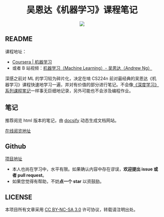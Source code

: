 <h1 align="center">吴恩达《机器学习》课程笔记</h1>

<p align="center"><a href="http://kyonhuang.top"><img src="https://img.shields.io/badge/%E4%BD%9C%E8%80%85-KyonHuang-7AD6FD.svg"></a></p>

## README

课程地址：

* [Coursera | 机器学习](https://www.coursera.org/learn/machine-learning/home/welcome)
* 或者 B 站视频：[机器学习（Machine Learning）- 吴恩达（Andrew Ng）](https://www.bilibili.com/video/av9912938/?p=20)

深感之前对 ML 的学习较为碎片化，决定在啃 CS224n 前对最经典的吴恩达《机器学习》课程快速地学习一遍，并对有价值的部分进行笔记。不会像[《深度学习》系列课程笔记](http://kyonhuang.top/Andrew-Ng-Deep-Learning-notes/)一样事无巨细地记录，另外可能也不会涉及编程作业。

## 笔记

推荐阅览 html 版本的笔记，由 [docsify](https://docsify.js.org/#/zh-cn/) 动态生成文档网站。

[在线阅览地址](http://kyonhuang.top/Andrew-Ng-Machine-Learning-notes/)

## Github

[项目地址](https://github.com/bighuang624/Andrew-Ng-Machine-Learning-notes)

* 本人也尚在学习中，水平有限。如果确认内容中存在谬误，**欢迎提出 issue 或者 pull request**。
* 如果您觉得有帮助，不妨**点一个 star** 以资鼓励。

## LICENSE

本项目所有文章采用 [CC BY-NC-SA 3.0](https://creativecommons.org/licenses/by-nc-sa/3.0/) 许可协议，转载请注明出处。 